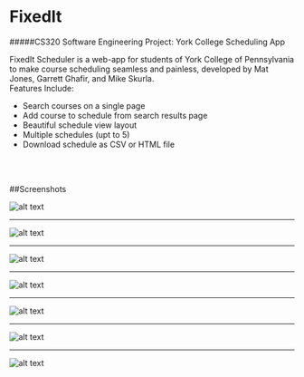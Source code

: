 # FixedIt
#####CS320 Software Engineering Project: York College Scheduling App


FixedIt Scheduler is a web-app for students of York College of Pennsylvania to make course scheduling seamless and painless, developed by Mat Jones, Garrett Ghafir, and Mike Skurla.
<br>Features Include:
* Search courses on a single page
* Add course to schedule from search results page
* Beautiful schedule view layout
* Multiple schedules (upt to 5)
* Download schedule as CSV or HTML file
<br>
<br>

##Screenshots

![alt text](https://github.com/mrjones2014/FixedIt/blob/master/FixedIt%20Screenshots/main-page.png)
___
![alt text](https://github.com/mrjones2014/FixedIt/blob/master/FixedIt%20Screenshots/new-account-page.png)
___
![alt text](https://github.com/mrjones2014/FixedIt/blob/master/FixedIt%20Screenshots/login-page.png)
___
![alt text](https://github.com/mrjones2014/FixedIt/blob/master/FixedIt%20Screenshots/user-info-page.png)
___
![alt text](https://github.com/mrjones2014/FixedIt/blob/master/FixedIt%20Screenshots/user-info-navigation-drawer.png)
___
![alt text](https://github.com/mrjones2014/FixedIt/blob/master/FixedIt%20Screenshots/course-search-results-page.png)
___
![alt text](https://github.com/mrjones2014/FixedIt/blob/master/FixedIt%20Screenshots/view-schedule-page.png)
